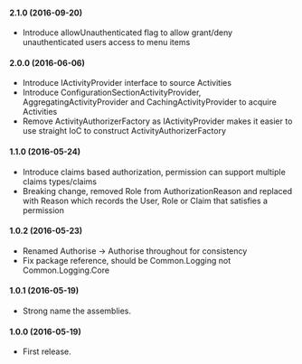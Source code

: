 #### 2.1.0 (2016-09-20)
* Introduce allowUnauthenticated flag to allow grant/deny unauthenticated users access to menu items

#### 2.0.0 (2016-06-06)
* Introduce IActivityProvider interface to source Activities
* Introduce ConfigurationSectionActivityProvider, AggregatingActivityProvider and CachingActivityProvider to acquire Activities
* Remove ActivityAuthorizerFactory as IActivityProvider makes it easier to use straight IoC to construct ActivityAuthorizerFactory

#### 1.1.0 (2016-05-24)
* Introduce claims based authorization, permission can support multiple claims types/claims
* Breaking change, removed Role from AuthorizationReason and replaced with Reason which records the User, Role or Claim that satisfies a permission

#### 1.0.2 (2016-05-23)
* Renamed Authorise -> Authorise throughout for consistency
* Fix package reference, should be Common.Logging not Common.Logging.Core

#### 1.0.1 (2016-05-19)
* Strong name the assemblies.

#### 1.0.0 (2016-05-19)
* First release.